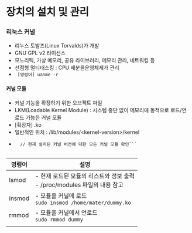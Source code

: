 # 장치의 설치 및 관리
### 리눅스 커널
- 리누스 토발즈(Linux Torvalds)가 개발
- GNU GPL v2 라이선스
- 모노리틱, 가상 메모리, 공유 라이브러리, 메모리 관리, 네트워킹 등
- 선점형 멀티태스킹 : CPU 배분을운영체제가 관리
- ``` [명령어] uanme -r```

#### 커널 모듈
- 커널 기능을 확장하기 위한 오브젝트 파일
- LKM(Loadable Kernel Module) : 시스템 중단 없이 메모리에 동적으로 로드/언로드 가능한 커널 모듈
- [확장자] .ko
- 일반적인 위치 : /lib/modules/\<kernel-version>/kernel
- ```[명령어] ls /lib/modules/$(uname -r)/kernel 
	// 현재 설치된 커널 버전에 대한 모든 커널 모듈 확인```
	

| 명령어    | 설명                                                     |
| ------ | ------------------------------------------------------ |
| lsmod  | - 현재 로드된 모듈의 리스트와 정보 출력<br>- /proc/modules 파일의 내용 참고   |
| insmod | - 모듈을 커널에 로드<br>```sudo insmod /home/mater/dummy.ko``` |
| rmmod  | - 모듈을 커널에서 언로드<br>```sudo rmmod dummy```               |
|        |                                                        |


